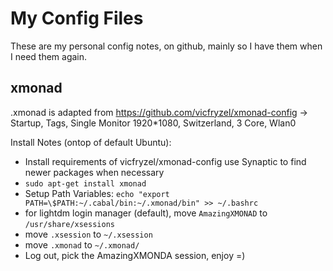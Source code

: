 
My Config Files
===

These are my personal config notes, on github, mainly so I have them when I need them again.


xmonad
---

.xmonad is adapted from https://github.com/vicfryzel/xmonad-config
-> Startup, Tags, Single Monitor 1920*1080, Switzerland, 3 Core, Wlan0

Install Notes (ontop of default Ubuntu):

* Install requirements of vicfryzel/xmonad-config use Synaptic to find newer packages when necessary
* `sudo apt-get install xmonad`
* Setup Path Variables: `echo "export PATH=\$PATH:~/.cabal/bin:~/.xmonad/bin" >> ~/.bashrc`
* for lightdm login manager (default), move `AmazingXMONAD` to `/usr/share/xsessions`
* move `.xsession` to `~/.xsession`
* move `.xmonad` to `~/.xmonad/`
* Log out, pick the AmazingXMONDA session, enjoy =)



